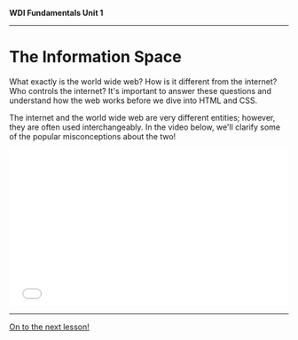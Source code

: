 **WDI Fundamentals Unit 1**

---

# The Information Space

What exactly is the world wide web? How is it different from the internet? Who controls the internet? It's important to answer these questions and understand how the web works before we dive into HTML and CSS.

The internet and the world wide web are very different entities; however, they are often used interchangeably. In the video below, we'll clarify some of the popular misconceptions about the two!


<div class="wistia_responsive_padding" style="padding:56.25% 0 0 0;position:relative;"><div class="wistia_responsive_wrapper" style="height:100%;left:0;position:absolute;top:0;width:100%;"><iframe src="//fast.wistia.net/embed/iframe/e1hu2b8jm6?seo=false&videoFoam=true" allowtransparency="true" frameborder="0" scrolling="no" class="wistia_embed" name="wistia_embed" allowfullscreen mozallowfullscreen webkitallowfullscreen oallowfullscreen msallowfullscreen width="100%" height="100%"></iframe></div></div>
<script src="//fast.wistia.net/assets/external/E-v1.js" async></script>


---

[On to the next lesson!](03_lesson.md)
